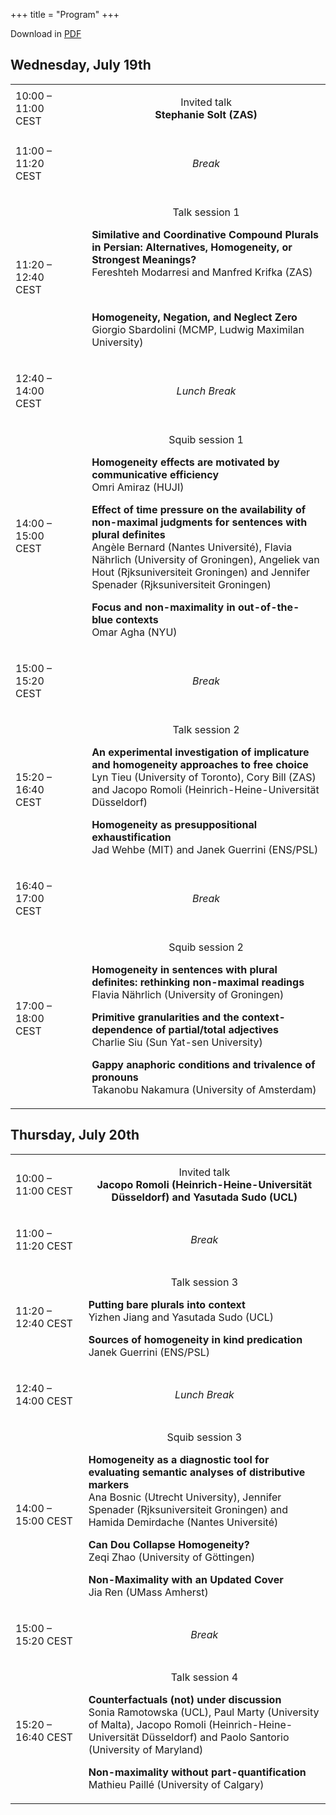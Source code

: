 +++
title = "Program"
+++


<style>
.content .firstcol {
  vertical-align: middle;
  text-align: center;
}
.CellHeader {
  text-align: center;
}
.break {
  text-align: center;
  font-style: italic;
}
.talktitle {
    font-weight: bold;
}
.invited {
    text-align: center;
}
</style>

Download in [PDF](../schedule.pdf)

<h2>Wednesday, July 19th</h2>


<table border="0" cellspacing="0" cellpadding="0" class="Table">
    <tr>
        <td style="width:20%; " class="firstcol">
            10:00 – 11:00 CEST
        </td>
        <td style="text-align:left;width:0.0618in; " class="Table_cell">
            <p class="CellHeader"> </p>
        </td>
        <td style="text-align:left;width:5.1944in; " class="Table_cell">
            <p class="invited">
              Invited talk<br>
              <strong>Stephanie Solt (ZAS)</strong>
            </p>
        </td>
    </tr>
    <tr>
        <td style="width:20%; " class="firstcol">
            <p class="P7">11:00 – 11:20 CEST</p>
        </td>
        <td style="text-align:left;width:0.0618in; " class="Table_cell">
            <p class="P9"> </p>
        </td>
        <td style="text-align:left;width:5.1944in; " class="Table_cell">
            <p class="break">Break</p>
        </td>
    </tr>
    <tr>
        <td style="width:20%;" class="firstcol">
            11:20 – 12:40 CEST
        </td>
        <td style="text-align:left;width:0.0618in; " class="Table_cell">
            <p class="CellHeader"> </p>
        </td>
        <td style="text-align:left;width:5.1944in; " class="Table_cell">
            <p class="CellHeader">Talk session 1</p>
            <p class="P13">
            <span class="talktitle">Similative and Coordinative Compound Plurals in Persian: Alternatives, Homogeneity, or Strongest Meanings?</span><br>
            Fereshteh Modarresi <span class="T4">and</span> Manfred Krifka <span class="T4">(ZAS)</span>
            </p>
            <p class="P16"> </p>
            <p>
            <span class="talktitle">Homogeneity, Negation, and Neglect Zero</span><br>
            Giorgio Sbardolini <span class="T4">(MCMP, Ludwig Maximilan University)</span>
            </p>
        </td>
    </tr>
    <tr>
        <td style="width:20%; " class="firstcol">
            <p class="P7">12:40 – 14:00 CEST</p>
        </td>
        <td style="text-align:left;width:0.0618in; " class="Table_cell">
            <p class="P9"> </p>
        </td>
        <td style="text-align:left;width:5.1944in; " class="Table_cell">
            <p class="break">Lunch Break</p>
        </td>
    </tr>
    <tr>
        <td style="width:20%; " class="firstcol">
            <p class="P7">14:00 – 15:00 CEST</p>
        </td>
        <td style="text-align:left;width:0.0618in; " class="Table_cell">
            <p class="CellHeader"> </p>
        </td>
        <td style="text-align:left;width:5.1944in; " class="Table_cell">
            <p class="CellHeader">Squib session 1</p>
            <p>
            <span class="talktitle">Homogeneity effects are motivated by communicative efficiency</span><br>
            Omri Amiraz (HUJI)
            </p>
            <p>
            <span class="talktitle">Effect of time pressure on the availability of non-maximal judgments for sentences with plural definites</span><br>
            Angèle Bernard (Nantes Université), Flavia Nährlich (University of Groningen), Angeliek van Hout (Rjksuniversiteit Groningen) and Jennifer Spenader (Rjksuniversiteit Groningen)
            </p>
            <p>
            <span class="talktitle">Focus and non-maximality in out-of-the-blue contexts</span><br>
            Omar Agha (NYU)
            </p>
        </td>
    </tr>
    <tr>
        <td style="width:20%; " class="firstcol">
            <p class="P7">15:00 – 15:20 CEST</p>
        </td>
        <td style="text-align:left;width:0.0618in; " class="Table_cell">
            <p class="P9"> </p>
        </td>
        <td style="text-align:left;width:5.1944in; " class="Table_cell">
            <p class="break">Break</p>
        </td>
    </tr>
    <tr>
        <td style="width:20%; " class="firstcol">
            <p class="P7">15:20 – 16:40 CEST</p>
        </td>
        <td style="text-align:left;width:0.0618in; " class="Table_cell">
            <p class="CellHeader"> </p>
        </td>
        <td style="text-align:left;width:5.1944in; " class="Table_cell">
            <p class="CellHeader">Talk session 2</p>
            <p>
            <span class="talktitle">An experimental investigation of implicature and homogeneity approaches to free choice</span><br>
            Lyn Tieu (University of Toronto), Cory Bill (ZAS) and Jacopo Romoli (Heinrich-Heine-Universität Düsseldorf)
            </p>
            <p>
            <span class="talktitle">Homogeneity as presuppositional exhaustification</span><br>
            Jad Wehbe (MIT) and Janek Guerrini (ENS/PSL)
            </p>
        </td>
    </tr>
    <tr>
        <td style="width:20%; " class="firstcol">
            <p class="P7">16:40 – 17:00 CEST</p>
        </td>
        <td style="text-align:left;width:0.0618in; " class="Table_cell">
            <p class="P11"> </p>
        </td>
        <td style="text-align:left;width:5.1944in; " class="Table_cell">
            <p class="break">Break</p>
        </td>
    </tr>
    <tr>
        <td style="width:20%; " class="firstcol">
            <p class="P3">17:00 – 18:00 CEST</p>
        </td>
        <td style="text-align:left;width:0.0618in; " class="Table_cell">
            <p class="CellHeader"> </p>
        </td>
        <td style="text-align:left;width:5.1944in; " class="Table_cell">
            <p class="CellHeader">Squib session 2</p>
            <p><span class="talktitle">Homogeneity in sentences with plural definites: rethinking non-maximal readings</span><br>
            Flavia Nährlich<span class="T2"> </span><span class="T3">(University of Groningen)</span>
            </p>
            <p><span class="talktitle">Primitive granularities and the context-dependence of partial/total adjectives</span><br>
            <span class="T1">Charlie Siu </span><span class="T4">(</span>Sun Yat-sen University<span class="T4">)</span>
            </p>
            <p>
            <span class="talktitle">Gappy anaphoric conditions and trivalence of pronouns</span><br>
            Takanobu Nakamura <span class="T4">(University of Amsterdam)</span>
            </p>
        </td>
    </tr>
</table>
<h2>Thursday, July 20th</h2>
<table border="0" cellspacing="0" cellpadding="0" class="Table">
    <tr>
        <td style="width:1.375in;" class="firstcol">
            <p class="P8">10:00 – 11:00 CEST</p>
        </td>
        <td style="text-align:left;width:5.3181in; " class="Table_cell">
            <p class="invited">
                Invited talk<br>
                <strong>Jacopo Romoli <span class="T3">(</span>Heinrich-Heine-Universität Düsseldorf<span class="T4">) and Yasutada Sudo <span class="T4">(UCL) </span></span></strong>
            </p>
        </td>
    </tr>
    <tr>
        <td style="width:1.375in;" class="firstcol">
            <p class="P8">11:00 – 11:20 CEST</p>
        </td>
        <td style="text-align:left;width:5.3181in; " class="Table_cell">
            <p class="break">Break</p>
        </td>
    </tr>
    <tr>
        <td style="width:1.375in;" class="firstcol">
            <p class="P8">11:20 – 12:40 CEST</p>
        </td>
        <td style="text-align:left;width:5.3181in; " class="Table_cell">
            <p class="CellHeader">Talk session <span class="T7">3</span></p>
            <p class="P13">
            <span class="talktitle">Putting bare plurals into context</span><br>
            Yizhen Jiang and Yasutada Sudo <span class="T4">(UCL)</span>
            </p>
            <p>
            <span class="talktitle">Sources of homogeneity in kind predication</span><br>
            Janek Guerrini <span class="T4">(ENS/PSL)</span>
            </p>
        </td>
    </tr>
    <tr>
        <td style="width:1.375in;" class="firstcol">
            <p class="P8">12:40 – 14:00 CEST</p>
        </td>
        <td style="text-align:left;width:5.3181in; " class="Table_cell">
            <p class="break">Lunch Break</p>
        </td>
    </tr>
    <tr>
        <td style="width:1.375in;" class="firstcol">
            <p class="P8">14:00 – 15:00 CEST</p>
        </td>
        <td style="text-align:left;width:5.3181in; " class="Table_cell">
            <p class="CellHeader">Squib session <span class="T1">3</span></p>
            <p class="P13">
            <span class="talktitle">Homogeneity as a diagnostic tool for evaluating semantic analyses of distributive markers</span><br>
            <span class="T2">Ana Bosnic </span><span class="T3">(Utrecht University)</span><span class="T2">, Jennifer Spenader </span><span class="T3">(</span>Rjksuniversiteit Groningen<span class="T4">)</span><span class="T2"> and Hamida Demirdache </span><span class="T3">(Nantes Université)</span>
            </p>
            <p class="P13">
            <span class="talktitle">Can Dou Collapse Homogeneity?</span><br>
            Zeqi Zhao <span class="T4">(University of G</span><span class="T5">öttingen)</span>
            </p>
            <p class="P13">
            <span class="talktitle">Non-Maximality with an Updated Cover</span><br>
            Jia Ren <span class="T4">(UMass Amherst)</span>
            </p>
        </td>
    </tr>
    <tr>
        <td style="width:1.375in;" class="firstcol">
            <p class="P8">15:00 – 15:20 CEST</p>
        </td>
        <td style="text-align:left;width:5.3181in; " class="Table_cell">
            <p class="break">Break</p>
        </td>
    </tr>
    <tr>
        <td style="width:1.375in;" class="firstcol">
            <p class="P8">15:20 – 16:40 CEST</p>
        </td>
        <td style="text-align:left;width:5.3181in; " class="Table_cell">
            <p class="CellHeader">Talk session <span class="T1">4</span></p>
            <p>
            <span class="talktitle">Counterfactuals (not) under discussion</span class="talktitle"><br>
            Sonia Ramotowska <span class="T4">(UCL)</span>, Paul Marty <span class="T4">(University of Malta)</span>, Jacopo Romoli <span class="T4">(</span><span class="T1">Heinrich-Heine-Universität Düsseldorf</span><span class="T4">)</span> and Paolo Santorio <span class="T4">(</span><span class="T6">University of Maryland</span><span class="T4">)</span>
            </p>
            <p>
            <span class="talktitle">Non-maximality without part-quantification</span><br>
            Mathieu Paillé <span class="T6">(University of Calgary)</span>
            </p>
        </td>
    </tr>
</table>
